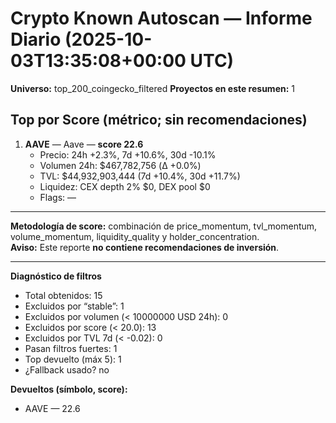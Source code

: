 # Crypto Known Autoscan — Informe Diario (2025-10-03T13:35:08+00:00 UTC)

**Universo:** top_200_coingecko_filtered
**Proyectos en este resumen:** 1

## Top por Score (métrico; sin recomendaciones)

1. **AAVE** — Aave — **score 22.6**
   - Precio: 24h +2.3%, 7d +10.6%, 30d -10.1%
   - Volumen 24h: $467,782,756 (Δ +0.0%)
   - TVL: $44,932,903,444 (7d +10.4%, 30d +11.7%)
   - Liquidez: CEX depth 2% $0, DEX pool $0
   - Flags: —


---

**Metodología de score:** combinación de price_momentum, tvl_momentum, volume_momentum, liquidity_quality y holder_concentration.  
**Aviso:** Este reporte **no contiene recomendaciones de inversión**.


---
**Diagnóstico de filtros**

- Total obtenidos: 15
- Excluidos por “stable”: 1
- Excluidos por volumen (< 10000000 USD 24h): 0
- Excluidos por score (< 20.0): 13
- Excluidos por TVL 7d (< -0.02): 0
- Pasan filtros fuertes: 1
- Top devuelto (máx 5): 1
- ¿Fallback usado? no


**Devueltos (símbolo, score):**

- AAVE — 22.6


